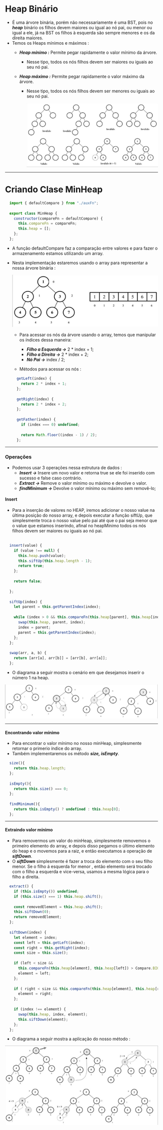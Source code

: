 # Heap Binário

- É uma árvore binária, porém não necessariamente é uma BST, pois no ***heap*** binário os filhos devem maiores ou igual ao nó pai, ou menor ou igual a ele, já na BST os filhos à esquerda são sempre menores e os da direita maiores.
- Temos os Heaps mínimos e máximos :
  - ***Heap mínimo :*** Permite pegar rapidamente o valor mínimo da árvore.
    - Nesse tipo, todos os nós filhos devem ser maiores ou iguais ao seu nó pai.

  - ***Heap máximo :*** Permite pegar rapidamente o valor máximo da árvore.
    - Nesse tipo, todos os nós filhos devem ser menores ou iguais ao seu nó pai.

        ![exemplo](./img/heapValidosInvalidos.png)

--------------------------------------------------------------------------------------------------------------

# Criando Clase MinHeap

~~~javascript
  import { defaultCompare } from "./auxFn";

  export class MinHeap {
    constructor(compareFn = defaultCompare) {
      this.compareFn = compareFn;
      this.heap = [];
    };
  };
~~~

- A função defaultCompare faz a comparação entre valores e para fazer o armazenamento estamos utilizando um array.
- Nesta implementação estaremos usando o array para representar a nossa árvore binária :

  ![array](./img/arrayBinaryTree.png)
  - Para acessar os nós da árvore usando o array, temos que manipular os índices dessa maneira:
    - ***Filho a Esquerda →*** 2 * index + 1;
    - ***Filho a Direita →*** 2 * index + 2;
    - ***Nó Pai →*** index / 2;
  
  - Métodos para acessar os nós :

  ~~~javascript
    getLeft(index) {
      return 2 * index + 1;
    };

    getRight(index) {
      return 2 * index + 2;
    };

    getFather(index) {
      if (index === 0) undefined;

      return Math.floor((index - 1) / 2);
    };
  ~~~

--------------------------------------------------------------------------------------------------------------

### Operações

- Podemos usar 3 operações nessa estrutura de dados :
  - ***Insert →*** Insere um novo valor e retorna true se ele foi inserido com sucesso e false caso contrário.
  - ***Extract →*** Remove o valor mínimo ou máximo e devolve o valor.
  - ***findMinimum →*** Devolve o valor mínimo ou máximo sem removê-lo;

#### Insert

- Para a inserção de valores no HEAP, iremos adicionar o nosso value na última posição do nosso array, e depois executar a função siftUp, que simplesmente troca o nosso value pelo pai até que o pai seja menor que o value que estamos inserindo, afinal no heapMínimo todos os nós filhos devem ser maiores ou iguais ao nó pai.

~~~javascript

  insert(value) {
    if (value !== null) {
      this.heap.push(value);
      this.siftUp(this.heap.length - 1);
      return true;
    };

    return false;

  };

  siftUp(index) {
    let parent = this.getParentIndex(index);

    while (index > 0 && this.compareFn(this.heap[parent], this.heap[index] > Compare.BIGGER_THAN)) {
      swap(this.heap, parent, index);
      index = parent;
      parent = this.getParentIndex(index);
    };
  };

  swap(arr, a, b) {
    return [arr[a], arr[b]] = [arr[b], arr[a]];
  };

~~~

- O diagrama a seguir mostra o cenário em que desejamos inserir o número 1 na heap.

![insert](./img/insert.png)

--------------------------------------------------------------------------------------------------------------

#### Encontrando valor mínimo

- Para encontrar o valor mínimo no nosso minHeap, simplesmente retornar o primerio índice do array.
- Também implementaremos os método ***size, isEmpty***.

~~~javascript
  size(){
    return this.heap.length;
  };

  isEmpty(){
    return this.size() === 0;
  };

  findMinimum(){
    return this.isEmpty() ? undefined : this.heap[0];
  };
~~~

--------------------------------------------------------------------------------------------------------------

#### Extraindo valor mínimo

- Para removermos um valor do minHeap, simplesmente removemos o primeiro elemento do array, e depois disso pegamos o último elemento do heap e o movemos para a raiz, e então executamos a operação de ***siftDown***.
- O ***siftDown*** simplesmente é fazer a troca do elemento com o seu filho menor. Se o filho á esquerda for menor , então elemento será trocado com o filho a esquerda e vice-versa, usamos a mesma lógica para o filho a direita.

~~~javascript
  extract() {
    if (this.isEmpty()) undefined;
    if (this.size() === 1) this.heap.shift();

    const removedElement = this.heap.shift();
    this.siftDown(0);
    return removedElement;
  };

  siftDown(index) {
    let element = index;
    const left = this.getLeft(index);
    const right = this.getRight(index);
    const size = this.size();

    if (left < size &&
      this.compareFn(this.heap[element], this.heap[left]) > Compare.BIGGER_THAN) {
      element = left;
    };

    if ( right < size && this.compareFn(this.heap[element], this.heap[right]) > Compare.BIGGER_THAN) { 
      element = right; 
    };

    if (index !== element) {
      swap(this.heap, index, element); 
      this.siftDown(element); 
    };
  };

~~~

- O diagrama a seguir mostra a aplicação do nosso método :

![siftDown](./img/siftDown.png)
